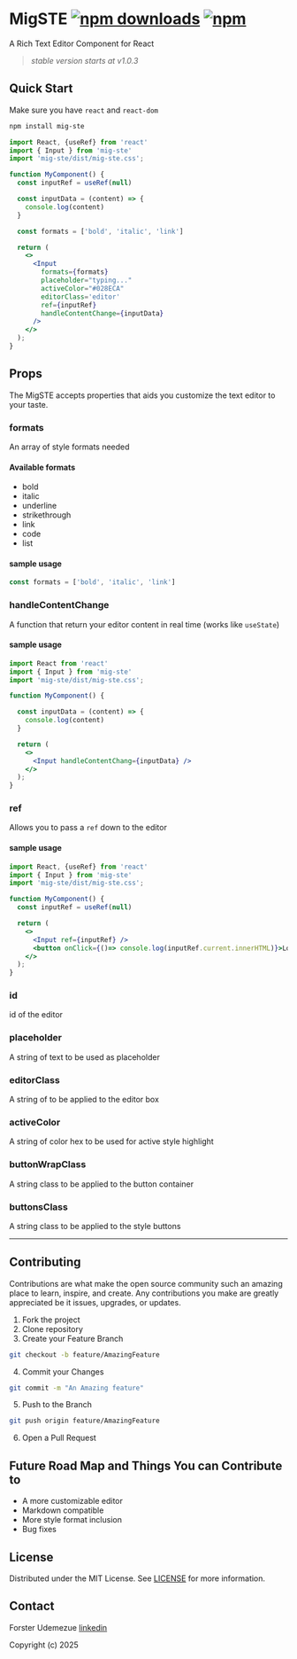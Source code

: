 # MigSTE  [![npm downloads](https://img.shields.io/npm/d18m/mig-ste.svg?maxAge=5592000)](http://www.npmtrends.com/mig-ste) [![npm](https://img.shields.io/npm/v/mig-ste.svg)](https://www.npmjs.com/package/mig-ste)

A Rich Text Editor Component for React
> <i>stable version starts at v1.0.3</i>

## Quick Start

Make sure you have `react` and `react-dom`

```sh
npm install mig-ste
```

```jsx
import React, {useRef} from 'react'
import { Input } from 'mig-ste'
import 'mig-ste/dist/mig-ste.css';

function MyComponent() {
  const inputRef = useRef(null)

  const inputData = (content) => {
    console.log(content)
  }

  const formats = ['bold', 'italic', 'link']

  return (
    <>
      <Input
        formats={formats}
        placeholder="typing..."
        activeColor="#028ECA"
        editorClass='editor'
        ref={inputRef}
        handleContentChange={inputData} 
      />
    </>
  );
}

```

## Props

The MigSTE accepts properties that aids you customize the text editor to your taste.

### formats
An array of style formats needed

#### Available formats
* bold
* italic
* underline
* strikethrough
* link
* code
* list

#### sample usage
```js
const formats = ['bold', 'italic', 'link']
```

### handleContentChange
A function that return your editor content in real time (works like `useState`)

#### sample usage
``` jsx
import React from 'react'
import { Input } from 'mig-ste'
import 'mig-ste/dist/mig-ste.css';

function MyComponent() {

  const inputData = (content) => {
    console.log(content)
  }

  return (
    <>
      <Input handleContentChang={inputData} />
    </>
  );
}
```
### ref
Allows you to pass a `ref` down to the editor

#### sample usage

```jsx
import React, {useRef} from 'react'
import { Input } from 'mig-ste'
import 'mig-ste/dist/mig-ste.css';

function MyComponent() {
  const inputRef = useRef(null)

  return (
    <>
      <Input ref={inputRef} />
      <button onClick={()=> console.log(inputRef.current.innerHTML)}>Log to Console</button>
    </>
  );
}
```
### id
id of the editor

### placeholder
A string of text to be used as placeholder

### editorClass
A string of to be applied to the editor box

### activeColor
A string of color hex to be used for active style highlight
  
### buttonWrapClass
A string class to be applied to the button container

### buttonsClass
A string class to be applied to the style buttons

-----------

## Contributing

Contributions are what make the open source community such an amazing place to learn, inspire, and create. Any contributions you make are greatly appreciated be it issues, upgrades, or updates.
1. Fork the project
2. Clone repository
3. Create your Feature Branch
```sh
git checkout -b feature/AmazingFeature
```
4. Commit your Changes
```sh
git commit -m "An Amazing feature"
```
5. Push to the Branch
```sh
git push origin feature/AmazingFeature
```
6. Open a Pull Request

## Future Road Map and Things You can Contribute to

+ A more customizable editor
+ Markdown compatible
+ More style format inclusion
+ Bug fixes

## License
Distributed under the MIT License. See [LICENSE](./LICENSE) for more information.

## Contact
Forster Udemezue
[linkedin](https://www.linkedin.com/in/forster-udemezue-c/)

Copyright (c) 2025

